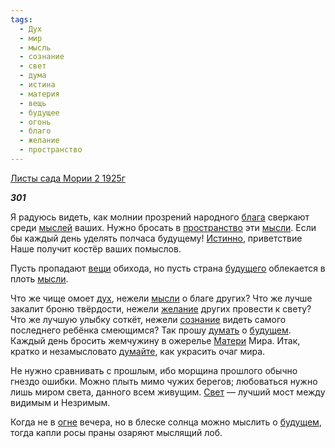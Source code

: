 ```yaml
---
tags:
  - Дух
  - мир
  - мысль
  - сознание
  - свет
  - дума
  - истина
  - материя
  - вещь
  - будущее
  - огонь
  - благо
  - желание
  - пространство
---
```

[Листы сада Мории 2 1925г](https://127.0.0.1:4002/agni/1925)

___301___

Я радуюсь видеть, как молнии прозрений народного [блага](../../../tags/#благо) сверкают среди [мыслей](../../../tags/#мысль) ваших. Нужно бросать в [пространство](../../../tags/#пространство) эти [мысли](../../../tags/#мысль). Если бы каждый день уделять полчаса будущему! [Истинно](../../../tags/#истина), приветствие Наше получит костёр ваших помыслов.   

Пусть пропадают [вещи](../../../tags/#вещь) обихода, но пусть страна [будущего](../../../tags/#будущее) облекается в плоть [мысли](../../../tags/#мысль).   

Что же чище омоет [дух](../../../tags/#Дух), нежели [мысли](../../../tags/#мысль) о благе других? Что же лучше закалит броню твёрдости, нежели [желание](../../../tags/#желание) других провести к свету? Что же лучшую улыбку соткёт, нежели [сознание](../../../tags/#сознание) видеть самого последнего ребёнка смеющимся? Так прошу [думать](../../../tags/#дума) о [будущем](../../../tags/#будущее). Каждый день бросить жемчужину в ожерелье [Матери](../../../tags/#материя) Мира. Итак, кратко и незамысловато [думайте](../../../tags/#дума), как украсить очаг мира.   

Не нужно сравнивать с прошлым, ибо морщина прошлого обычно гнездо ошибки. Можно плыть мимо чужих берегов; любоваться нужно лишь миром света, данного всем живущим. [Свет](../../../tags/#свет) — лучший мост между видимым и Незримым.   

Когда не в [огне](../../../tags/#огонь) вечера, но в блеске солнца можно мыслить о [будущем](../../../tags/#будущее), тогда капли росы праны озаряют мыслящий лоб.   

